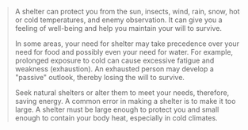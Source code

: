 > A shelter can protect you from the sun, insects, wind, rain, snow, hot or cold temperatures, and enemy observation. It can give you a feeling of well-being and help you maintain your will to survive.
>
> In some areas, your need for shelter may take precedence over your need for food and possibly even your need for water. For example, prolonged exposure to cold can cause excessive fatigue and weakness (exhaustion). An exhausted person may develop a "passive" outlook, thereby losing the will to survive.
>
> Seek natural shelters or alter them to meet your needs, therefore, saving energy. A common error in making a shelter is to make it too large. A shelter must be large enough to protect you and small enough to contain your body heat, especially in cold climates.
